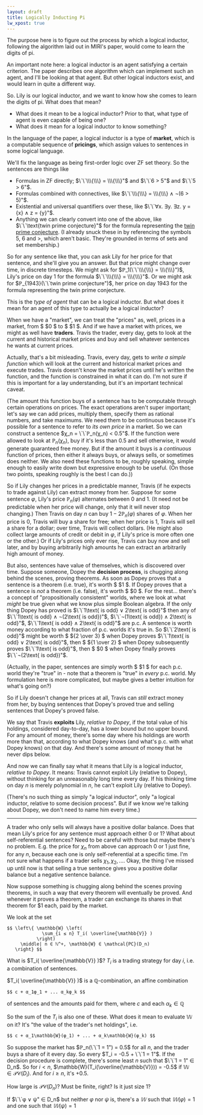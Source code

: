 ```yaml
---
layout: draft
title: Logically Inducting Pi
lw_xpost: true
---
```

The purpose here is to figure out the process by which a logical inductor, following the algorithm laid out in MIRI's paper, would come to learn the digits of pi.

An important note here: a logical inductor is an agent satisfying a certain criterion. The paper describes one algorithm which can implement such an agent, and I'll be looking at that agent. But other logical inductors exist, and would learn in quite a different way.

So. Lily is our logical inductor, and we want to know how she comes to learn the digits of pi. What does that mean?

* What does it mean to be a logical inductor? Prior to that, what type of agent is even capable of being one?
* What does it mean for a logical inductor to know something?

In the language of the paper, a logical inductor is a type of **market**, which is a computable sequence of **pricings**, which assign values to sentences in some logical language.

We'll fix the language as being first-order logic over ZF set theory. So the sentences are things like

* Formulas in ZF directly; $\`\`\\\{\\\} = \\\{\\\}"$ and $\`\`6 > 5"$ and $\`\`5 > 6"$.
* Formulas combined with connectives, like $\`\`\\\{\\\} = \\\{\\\} ∧ ¬(6 > 5)"$.
* Existential and universal quantifiers over these, like $\`\`∀x. ∃y. ∃z. y = {x} ∧ z = {y}"$.
* Anything we can clearly convert into one of the above, like $\`\`\text{twin prime conjecture}"$ for the formula representing the [twin prime conjecture](https://en.wikipedia.org/wiki/Twin_prime#Twin_prime_conjecture). (I already snuck these in by referencing the symbols $5$, $6$ and $>$, which aren't basic. They're grounded in terms of sets and set membership.)

So for any sentence like that, you can ask Lily for her price for that sentence, and she'll give you an answer. But that price might change over time, in discrete timesteps. We might ask for $ℙ_1(\`\`\\\{\\\} = \\\{\\\}")$, Lily's price on day 1 for the formula $\`\`\\\{\\\} = \\\{\\\}"$. Or we might ask for $ℙ_{1943}(\`\`twin prime conjecture")$, her price on day $1943$ for the formula representing the twin prime conjecture.

This is the *type of agent* that can be a logical inductor. But what does it mean for an agent of this type to actually be a logical inductor?

When we have a "market", we can treat the "prices" as, well, prices in a market, from $ \$0 $ to $ \$1 $. And if we have a market with prices, we might as well have **traders**. Travis the trader, every day, gets to look at the current and historical market prices and buy and sell whatever sentences he wants at current prices.

Actually, that's a bit misleading. Travis, every day, gets to *write a simple function* which will look at the current and historical market prices and execute trades. Travis doesn't know the market prices until he's written the function, and the function is constrained in what it can do. I'm not sure if this is important for a lay understanding, but it's an important technical caveat.

(The amount this function buys of a sentence has to be computable through certain operations on prices. The exact operations aren't super important; let's say we can add prices, multiply them, specify them as rational numbers, and take maximums. We need them to be continuous because it's possible for a sentence to refer to *its own price* in a market. So we can construct a sentence $χ_n = \`\`ℙ_n(χ_n) < 0.5"$. If the function were allowed to look at $ℙ_n(χ_n)$, buy if it's less than $0.5$ and sell otherwise, it would generate guaranteed free money. But if the amount it buys is a *continuous* function of prices, then either it always buys, or always sells, or sometimes does neither. We also need these functions to be, roughly speaking, simple enough to easily write down but expressive enough to be useful. (On those two points, speaking roughly is the best I can do.))

So if Lily changes her prices in a predictable manner, Travis (if he expects to trade against Lily) can extract money from her. Suppose for some sentence $φ$, Lily's price $ℙ_n(φ)$ alternates between $0$ and $1$. (It need not be predictable when her price will change, only that it will never stop changing.) Then Travis on day $n$ can buy $1 - 2ℙ_n(φ)$ shares of $φ$. When her price is $0$, Travis will buy a share for free; when her price is $1$, Travis will sell a share for a dollar; over time, Travis will collect dollars. (He might also collect large amounts of credit or debit in $φ$, if Lily's price is more often one or the other.) Or if Lily's prices only ever rise, Travis can buy now and sell later, and by buying arbitrarily high amounts he can extract an arbitrarily high amount of money.

But also, sentences have value of themselves, which is discovered over time. Suppose someone, Dopey the **decision process**, is chugging along behind the scenes, proving theorems. As soon as Dopey proves that a sentence is a theorem (i.e. true), it's worth $ \$1 $. If Dopey proves that a sentence is *not* a theorem (i.e. false), it's worth $ \$0 $. For the rest... there's a concept of "propositionally consistent" worlds, where we look at what *might* be true given what we know plus simple Boolean algebra. If the only thing Dopey has proved is $\`\`1\text{ is odd} ∨ 2\text{ is odd}"$ then any of $\`\`1\text{ is odd} ∧ ¬(2\text{ is odd})"$, $\`\`¬(1\text{ is odd}) ∧ 2\text{ is odd}"$, $\`\`1\text{ is odd} ∧ 2\text{ is odd}"$ are p.c. A sentence is worth money according to what fraction of p.c. worlds it's true in. So $\`\`2\text{ is odd}"$ might be worth $ \${2 \over 3} $ when Dopey proves $\`\`1\text{ is odd} ∨ 2\text{ is odd}"$, then $ \${1 \over 2} $ when Dopey subsequently proves $\`\`1\text{ is odd}"$, then $ \$0 $ when Dopey finally proves $\`\`¬(2\text{ is odd})"$.

(Actually, in the paper, sentences are simply worth $ \$1 $ for each p.c. world they're "true" in - note that a theorem is "true" in *every* p.c. world. My formulation here is more complicated, but maybe gives a better intuition for what's going on?)

So if Lily doesn't change her prices at all, Travis can *still* extract money from her, by buying sentences that Dopey's proved true and selling sentences that Dopey's proved false.

We say that Travis **exploits** Lily, *relative to Dopey*, if the total value of his holdings, considered day-to-day, has a lower bound but no upper bound. For any amount of money, there's some day where his holdings are worth more than that, according to what Dopey knows (and what's p.c. with what Dopey knows) on that day. And there's some amount of money that he never dips below.

And now we can finally say what it means that Lily is a logical inductor, *relative to Dopey*. It means: Travis cannot exploit Lily (relative to Dopey), without thinking for an unreasonably long time every day. If his thinking time on day $n$ is merely polynomial in $n$, he can't exploit Lily (relative to Dopey).

(There's no such thing as simply "a logical inductor", only "a logical inductor, relative to some decision process". But if we know we're talking about Dopey, we don't need to name him every time.)

---

A trader who only sells will always have a positive dollar balance. Does that mean Lily's price for any sentence must approach either $0$ or $1$? What about self-referential sentences? Need to be careful with those but maybe there's no problem. E.g. the price for $χ_n$ from above can approach $0$ or $1$ just fine, for any $n$, because each one is only self-referential at a specific time. I'm not sure what happens if a trader sells $χ_1, χ_2, ...$. Okay, the thing I've missed up until now is that selling a true sentence gives you a positive dollar balance but a negative sentence balance.


Now suppose something is chugging along behind the scenes proving theorems, in such a way that every theorem will eventually be proved. And whenever it proves a theorem, a trader can exchange its shares in that theorem for \$1 each, paid by the market.

We look at the set

    $$ \left\{ \mathbb{W} \left(
                 \sum_{i ≤ n} T_i( \overline{\mathbb{V}} )
               \right)
         \middle| n ∈ ℕ^+, \mathbb{W} ∈ \mathcal{PC}(D_n)
       \right} $$

What is $T_i( \overline{\mathbb{V}} )$? $T_i$ is a trading strategy for day $i$, i.e. a combination of sentences.

$T_i( \overline{\mathbb{V}} )$ is a $ℚ$-combination, an affine combination

    $$ c + α_1φ_1 + ... α_kφ_k $$

of sentences and the amounts paid for them, where $c$ and each $α_k ∈ ℚ$

So the sum of the $T_i$ is also one of these. What does it mean to evaluate $\mathbb{W}$ on it? It's "the value of the trader's net holdings", i.e.

    $$ c + α_1\mathbb{W}(φ_1) + ... + α_k\mathbb{W}(φ_k) $$



So suppose the market has $ℙ_n(\`\`1 = 1") = 0.5$ for all $n$, and the trader buys a share of it every day. So every $T_i = -0.5 + \`\`1 = 1"$. If the decision procedure is complete, there's some least $n$ such that $\`\`1 = 1" ∈ D_n$. So for $i < n$, $\mathbb{W}(T_i(\overline{\mathbb{V}})) = -0.5$ if $\mathbb{W} ∈ \mathcal{PC}(D_i)$. And for $i ≥ n$, it's $+0.5$.

How large is $\mathcal{PC}(D_n)$? Must be finite, right? Is it just size 1?

If $\`\`φ ∨ ψ" ∈ D_n$ but neither $φ$ nor $ψ$ is, there's a $𝕎$ such that $𝕎(φ) = 1$ and one such that $𝕎(ψ) = 1$

